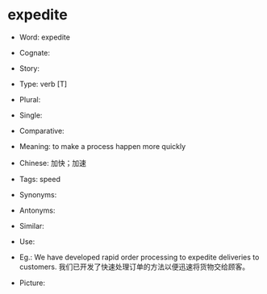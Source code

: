 # expedite

- Word: expedite
- Cognate: 
- Story: 

- Type: verb [T]
- Plural: 
- Single: 
- Comparative: 
- Meaning: to make a process happen more quickly
- Chinese: 加快；加速
- Tags: speed
- Synonyms: 
- Antonyms: 
- Similar: 
- Use: 
- Eg.: We have developed rapid order processing to expedite deliveries to customers. 我们已开发了快速处理订单的方法以便迅速将货物交给顾客。
- Picture: 

